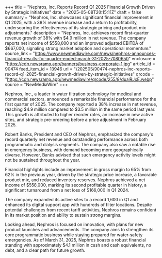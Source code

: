 +++
title = "Nephros, Inc. Reports Record Q1 2025 Financial Growth Driven by Strategic Initiatives"
date = "2025-05-08T20:15:11Z"
draft = false
summary = "Nephros, Inc. showcases significant financial improvement in Q1 2025, with a 38% revenue increase and a return to profitability, underscoring the effectiveness of its strategic pricing and product mix adjustments."
description = "Nephros, Inc. achieves record first-quarter revenue growth of 38% with $4.9 million in net revenue. The company reports net income of $558,000 and an improved adjusted EBITDA of $667,000, signaling strong market adoption and operational momentum."
source_link = "https://www.newmediawire.com/news/nephros-announces-financial-results-for-quarter-ended-march-31-2025-7080650"
enclosure = "https://cdn.newsramp.app/banners/business-corporate-1.jpg"
article_id = 90474
feed_item_id = 13946
url = "/202505/90474-nephros-inc-reports-record-q1-2025-financial-growth-driven-by-strategic-initiatives"
qrcode = "https://cdn.newsramp.app/newmediawire/qrcode/255/8/dualRJxE.webp"
source = "NewMediaWire"
+++

<p>Nephros, Inc., a leader in water filtration technology for medical and commercial sectors, announced a remarkable financial performance for the first quarter of 2025. The company reported a 38% increase in net revenue, reaching $4.9 million compared to $3.5 million in the same period last year. This growth is attributed to higher reorder rates, an increase in new active sites, and strategic pre-ordering before a price adjustment in February 2025.</p><p>Robert Banks, President and CEO of Nephros, emphasized the company's record quarterly net revenue and outstanding performance across both programmatic and dialysis segments. The company also saw a notable rise in emergency business, with demand becoming more geographically diverse. However, Banks advised that such emergency activity levels might not be sustained throughout the year.</p><p>Financial highlights include an improvement in gross margin to 65% from 62% in the previous year, driven by the strategic price increase, a favorable product mix, and reduced inventory reserves. Nephros achieved a net income of $558,000, marking its second profitable quarter in history, a significant turnaround from a net loss of $169,000 in Q1 2024.</p><p>The company expanded its active sites to a record 1,600 in Q1 and enhanced its digital support app with hundreds of filter locations. Despite potential challenges from recent tariff activities, Nephros remains confident in its market position and ability to sustain strong margins.</p><p>Looking ahead, Nephros is focused on innovation, with plans for new product launches and advancements. The company aims to strengthen its core programmatic business while staying prepared for water-safety emergencies. As of March 31, 2025, Nephros boasts a robust financial standing with approximately $4.1 million in cash and cash equivalents, no debt, and a clear path for future growth.</p>